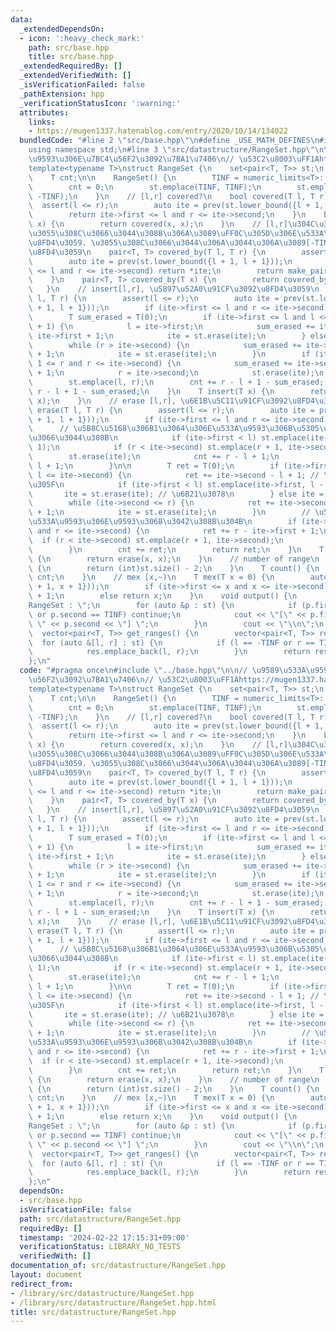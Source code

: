 ```yaml
---
data:
  _extendedDependsOn:
  - icon: ':heavy_check_mark:'
    path: src/base.hpp
    title: src/base.hpp
  _extendedRequiredBy: []
  _extendedVerifiedWith: []
  _isVerificationFailed: false
  _pathExtension: hpp
  _verificationStatusIcon: ':warning:'
  attributes:
    links:
    - https://mugen1337.hatenablog.com/entry/2020/10/14/134022
  bundledCode: "#line 2 \"src/base.hpp\"\n#define _USE_MATH_DEFINES\n#include <bits/stdc++.h>\n\
    using namespace std;\n#line 3 \"src/datastructure/RangeSet.hpp\"\n\n// \u9589\u533A\
    \u9593\u306E\u7BC4\u56F2\u3092\u7BA1\u7406\n// \u53C2\u8003\uFF1Ahttps://mugen1337.hatenablog.com/entry/2020/10/14/134022\n\
    template<typename T>\nstruct RangeSet {\n    set<pair<T, T>> st;\n    T TINF;\n\
    \    T cnt;\n\n    RangeSet() {\n        TINF = numeric_limits<T>::max() / 2;\n\
    \        cnt = 0;\n        st.emplace(TINF, TINF);\n        st.emplace(-TINF,\
    \ -TINF);\n    }\n    // [l,r] covered?\n    bool covered(T l, T r) {\n      \
    \  assert(l <= r);\n        auto ite = prev(st.lower_bound({l + 1, l + 1}));\n\
    \        return ite->first <= l and r <= ite->second;\n    }\n    bool covered(T\
    \ x) {\n        return covered(x, x);\n    }\n    // [l,r]\u304C\u30AB\u30D0\u30FC\
    \u3055\u308C\u3066\u3044\u308B\u306A\u3089\uFF0C\u305D\u306E\u533A\u9593\u3092\
    \u8FD4\u3059. \u3055\u308C\u3066\u3044\u306A\u3044\u306A\u3089[-TINF,-TINF]\u3092\
    \u8FD4\u3059\n    pair<T, T> covered_by(T l, T r) {\n        assert(l <= r);\n\
    \        auto ite = prev(st.lower_bound({l + 1, l + 1}));\n        if (ite->first\
    \ <= l and r <= ite->second) return *ite;\n        return make_pair(-TINF, -TINF);\n\
    \    }\n    pair<T, T> covered_by(T x) {\n        return covered_by(x, x);\n \
    \   }\n    // insert[l,r], \u5897\u52A0\u91CF\u3092\u8FD4\u3059\n    T insert(T\
    \ l, T r) {\n        assert(l <= r);\n        auto ite = prev(st.lower_bound({l\
    \ + 1, l + 1}));\n        if (ite->first <= l and r <= ite->second) return T(0);\n\
    \        T sum_erased = T(0);\n        if (ite->first <= l and l <= ite->second\
    \ + 1) {\n            l = ite->first;\n            sum_erased += ite->second -\
    \ ite->first + 1;\n            ite = st.erase(ite);\n        } else ite = next(ite);\n\
    \        while (r > ite->second) {\n            sum_erased += ite->second - ite->first\
    \ + 1;\n            ite = st.erase(ite);\n        }\n        if (ite->first -\
    \ 1 <= r and r <= ite->second) {\n            sum_erased += ite->second - ite->first\
    \ + 1;\n            r = ite->second;\n            st.erase(ite);\n        }\n\
    \        st.emplace(l, r);\n        cnt += r - l + 1 - sum_erased;;\n        return\
    \ r - l + 1 - sum_erased;\n    }\n    T insert(T x) {\n        return insert(x,\
    \ x);\n    }\n    // erase [l,r], \u6E1B\u5C11\u91CF\u3092\u8FD4\u3059\n    T\
    \ erase(T l, T r) {\n        assert(l <= r);\n        auto ite = prev(st.lower_bound({l\
    \ + 1, l + 1}));\n        if (ite->first <= l and r <= ite->second) {\n      \
    \      // \u5B8C\u5168\u306B1\u3064\u306E\u533A\u9593\u306B\u5305\u542B\u3055\u308C\
    \u3066\u3044\u308B\n            if (ite->first < l) st.emplace(ite->first, l -\
    \ 1);\n            if (r < ite->second) st.emplace(r + 1, ite->second);\n    \
    \        st.erase(ite);\n            cnt += r - l + 1;\n            return r -\
    \ l + 1;\n        }\n\n        T ret = T(0);\n        if (ite->first <= l and\
    \ l <= ite->second) {\n            ret += ite->second - l + 1; // \u6D88\u3048\
    \u305F\n            if (ite->first < l) st.emplace(ite->first, l - 1);\n     \
    \       ite = st.erase(ite); // \u6B21\u3078\n        } else ite = next(ite);\n\
    \        while (ite->second <= r) {\n            ret += ite->second - ite->first\
    \ + 1;\n            ite = st.erase(ite);\n        }\n        // \u53F3\u7AEF\u304C\
    \u533A\u9593\u306E\u9593\u306B\u3042\u308B\u304B\n        if (ite->first <= r\
    \ and r <= ite->second) {\n            ret += r - ite->first + 1;\n          \
    \  if (r < ite->second) st.emplace(r + 1, ite->second);\n            st.erase(ite);\n\
    \        }\n        cnt += ret;\n        return ret;\n    }\n    T erase(T x)\
    \ {\n        return erase(x, x);\n    }\n    // number of range\n    int size()\
    \ {\n        return (int)st.size() - 2;\n    }\n    T count() {\n        return\
    \ cnt;\n    }\n    // mex [x,~)\n    T mex(T x = 0) {\n        auto ite = prev(st.lower_bound({x\
    \ + 1, x + 1}));\n        if (ite->first <= x and x <= ite->second) return ite->second\
    \ + 1;\n        else return x;\n    }\n    void output() {\n        cout << \"\
    RangeSet : \";\n        for (auto &p : st) {\n            if (p.first == -TINF\
    \ or p.second == TINF) continue;\n            cout << \"[\" << p.first << \",\
    \ \" << p.second << \"] \";\n        }\n        cout << \"\\n\";\n    }\n\n  \
    \  vector<pair<T, T>> get_ranges() {\n        vector<pair<T, T>> res;\n      \
    \  for (auto &[l, r] : st) {\n            if (l == -TINF or r == TINF) continue;\n\
    \            res.emplace_back(l, r);\n        }\n        return res;\n    }\n\
    };\n"
  code: "#pragma once\n#include \"../base.hpp\"\n\n// \u9589\u533A\u9593\u306E\u7BC4\
    \u56F2\u3092\u7BA1\u7406\n// \u53C2\u8003\uFF1Ahttps://mugen1337.hatenablog.com/entry/2020/10/14/134022\n\
    template<typename T>\nstruct RangeSet {\n    set<pair<T, T>> st;\n    T TINF;\n\
    \    T cnt;\n\n    RangeSet() {\n        TINF = numeric_limits<T>::max() / 2;\n\
    \        cnt = 0;\n        st.emplace(TINF, TINF);\n        st.emplace(-TINF,\
    \ -TINF);\n    }\n    // [l,r] covered?\n    bool covered(T l, T r) {\n      \
    \  assert(l <= r);\n        auto ite = prev(st.lower_bound({l + 1, l + 1}));\n\
    \        return ite->first <= l and r <= ite->second;\n    }\n    bool covered(T\
    \ x) {\n        return covered(x, x);\n    }\n    // [l,r]\u304C\u30AB\u30D0\u30FC\
    \u3055\u308C\u3066\u3044\u308B\u306A\u3089\uFF0C\u305D\u306E\u533A\u9593\u3092\
    \u8FD4\u3059. \u3055\u308C\u3066\u3044\u306A\u3044\u306A\u3089[-TINF,-TINF]\u3092\
    \u8FD4\u3059\n    pair<T, T> covered_by(T l, T r) {\n        assert(l <= r);\n\
    \        auto ite = prev(st.lower_bound({l + 1, l + 1}));\n        if (ite->first\
    \ <= l and r <= ite->second) return *ite;\n        return make_pair(-TINF, -TINF);\n\
    \    }\n    pair<T, T> covered_by(T x) {\n        return covered_by(x, x);\n \
    \   }\n    // insert[l,r], \u5897\u52A0\u91CF\u3092\u8FD4\u3059\n    T insert(T\
    \ l, T r) {\n        assert(l <= r);\n        auto ite = prev(st.lower_bound({l\
    \ + 1, l + 1}));\n        if (ite->first <= l and r <= ite->second) return T(0);\n\
    \        T sum_erased = T(0);\n        if (ite->first <= l and l <= ite->second\
    \ + 1) {\n            l = ite->first;\n            sum_erased += ite->second -\
    \ ite->first + 1;\n            ite = st.erase(ite);\n        } else ite = next(ite);\n\
    \        while (r > ite->second) {\n            sum_erased += ite->second - ite->first\
    \ + 1;\n            ite = st.erase(ite);\n        }\n        if (ite->first -\
    \ 1 <= r and r <= ite->second) {\n            sum_erased += ite->second - ite->first\
    \ + 1;\n            r = ite->second;\n            st.erase(ite);\n        }\n\
    \        st.emplace(l, r);\n        cnt += r - l + 1 - sum_erased;;\n        return\
    \ r - l + 1 - sum_erased;\n    }\n    T insert(T x) {\n        return insert(x,\
    \ x);\n    }\n    // erase [l,r], \u6E1B\u5C11\u91CF\u3092\u8FD4\u3059\n    T\
    \ erase(T l, T r) {\n        assert(l <= r);\n        auto ite = prev(st.lower_bound({l\
    \ + 1, l + 1}));\n        if (ite->first <= l and r <= ite->second) {\n      \
    \      // \u5B8C\u5168\u306B1\u3064\u306E\u533A\u9593\u306B\u5305\u542B\u3055\u308C\
    \u3066\u3044\u308B\n            if (ite->first < l) st.emplace(ite->first, l -\
    \ 1);\n            if (r < ite->second) st.emplace(r + 1, ite->second);\n    \
    \        st.erase(ite);\n            cnt += r - l + 1;\n            return r -\
    \ l + 1;\n        }\n\n        T ret = T(0);\n        if (ite->first <= l and\
    \ l <= ite->second) {\n            ret += ite->second - l + 1; // \u6D88\u3048\
    \u305F\n            if (ite->first < l) st.emplace(ite->first, l - 1);\n     \
    \       ite = st.erase(ite); // \u6B21\u3078\n        } else ite = next(ite);\n\
    \        while (ite->second <= r) {\n            ret += ite->second - ite->first\
    \ + 1;\n            ite = st.erase(ite);\n        }\n        // \u53F3\u7AEF\u304C\
    \u533A\u9593\u306E\u9593\u306B\u3042\u308B\u304B\n        if (ite->first <= r\
    \ and r <= ite->second) {\n            ret += r - ite->first + 1;\n          \
    \  if (r < ite->second) st.emplace(r + 1, ite->second);\n            st.erase(ite);\n\
    \        }\n        cnt += ret;\n        return ret;\n    }\n    T erase(T x)\
    \ {\n        return erase(x, x);\n    }\n    // number of range\n    int size()\
    \ {\n        return (int)st.size() - 2;\n    }\n    T count() {\n        return\
    \ cnt;\n    }\n    // mex [x,~)\n    T mex(T x = 0) {\n        auto ite = prev(st.lower_bound({x\
    \ + 1, x + 1}));\n        if (ite->first <= x and x <= ite->second) return ite->second\
    \ + 1;\n        else return x;\n    }\n    void output() {\n        cout << \"\
    RangeSet : \";\n        for (auto &p : st) {\n            if (p.first == -TINF\
    \ or p.second == TINF) continue;\n            cout << \"[\" << p.first << \",\
    \ \" << p.second << \"] \";\n        }\n        cout << \"\\n\";\n    }\n\n  \
    \  vector<pair<T, T>> get_ranges() {\n        vector<pair<T, T>> res;\n      \
    \  for (auto &[l, r] : st) {\n            if (l == -TINF or r == TINF) continue;\n\
    \            res.emplace_back(l, r);\n        }\n        return res;\n    }\n\
    };\n"
  dependsOn:
  - src/base.hpp
  isVerificationFile: false
  path: src/datastructure/RangeSet.hpp
  requiredBy: []
  timestamp: '2024-02-22 17:15:31+09:00'
  verificationStatus: LIBRARY_NO_TESTS
  verifiedWith: []
documentation_of: src/datastructure/RangeSet.hpp
layout: document
redirect_from:
- /library/src/datastructure/RangeSet.hpp
- /library/src/datastructure/RangeSet.hpp.html
title: src/datastructure/RangeSet.hpp
---
```

